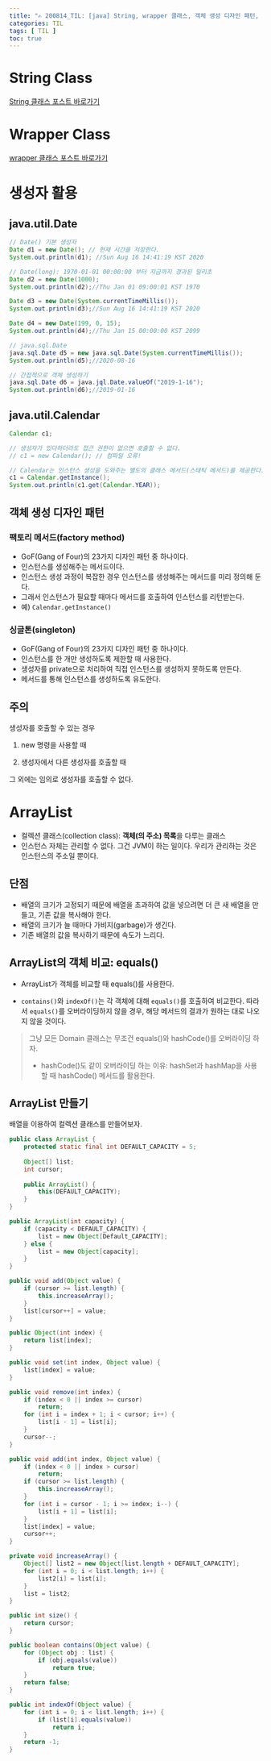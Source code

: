 ```yaml
---
title: "✍ 200814_TIL: [java] String, wrapper 클래스, 객체 생성 디자인 패턴, ArrayList"
categories: TIL
tags: [ TIL ]
toc: true
---
```


# String Class

[String 클래스 포스트 바로가기](https://hayeon17kim.github.io/java/string)

# Wrapper Class

[wrapper 클래스 포스트 바로가기](https://hayeon17kim.github.io/java/wrapper-class)

# 생성자 활용

## java.util.Date

```java
// Date() 기본 생성자
Date d1 = new Date(); // 현재 시간을 저장한다.
System.out.println(d1); //Sun Aug 16 14:41:19 KST 2020

// Date(long): 1970-01-01 00:00:00 부터 지금까지 경과된 밀리초
Date d2 = new Date(1000);
System.out.println(d2);//Thu Jan 01 09:00:01 KST 1970

Date d3 = new Date(System.currentTimeMillis());
System.out.println(d3);//Sun Aug 16 14:41:19 KST 2020

Date d4 = new Date(199, 0, 15);
System.out.println(d4);//Thu Jan 15 00:00:00 KST 2099

// java.sql.Date
java.sql.Date d5 = new java.sql.Date(System.currentTimeMillis());
System.out.println(d5);//2020-08-16

// 간접적으로 객체 생성하기
java.sql.Date d6 = java.jql.Date.valueOf("2019-1-16");
System.out.println(d6);//2019-01-16
```



## java.util.Calendar
```java
Calendar c1;

// 생성자가 있다하더라도 접근 권한이 없으면 호출할 수 없다.
// c1 = new Calendar(); // 컴파일 오류!

// Calendar는 인스턴스 생성을 도와주는 별도의 클래스 메서드(스태틱 메서드)를 제공한다.
c1 = Calendar.getInstance();
System.out.println(c1.get(Calendar.YEAR));
```




## 객체 생성 디자인 패턴

### 팩토리 메서드(factory method)

- GoF(Gang of Four)의 23가지 디자인 패턴 중 하나이다.
- 인스턴스를 생성해주는 메서드이다.
- 인스턴스 생성 과정이 복잡한 경우 인스턴스를 생성해주는 메서드를 미리 정의해 둔다.
- 그래서 인스턴스가 필요할 때마다 메서드를 호출하여 인스턴스를 리턴받는다.
- 예) `Calendar.getInstance()`



### 싱글톤(singleton)

- GoF(Gang of Four)의 23가지 디자인 패턴 중 하나이다.
- 인스턴스를 한 개만 생성하도록 제한할 때 사용한다.
- 생성자를 private으로 처리하여 직접 인스턴스를 생성하지 못하도록 만든다.
- 메서드를 통해 인스턴스를 생성하도록 유도한다.



## 주의

생성자를 호출할 수 있는 경우

1. new 명령을 사용할 때

2. 생성자에서 다른 생성자를 호출할 때

그 외에는 임의로 생성자를 호출할 수 없다.



# ArrayList

- 컬렉션 클래스(collection class): **객체(의 주소) 목록**을 다루는 클래스
- 인스턴스 자체는 관리할 수 없다. 그건 JVM이 하는 일이다. 우리가 관리하는 것은 인스턴스의 주소일 뿐이다. 

## 단점

- 배열의 크기가 고정되기 때문에 배열을 초과하여 값을 넣으려면 더 큰 새 배열을 만들고, 기존 값을 복사해야 한다. 
- 배열의 크기가 늘 때마다 가비지(garbage)가 생긴다.
- 기존 배열의 값을 복사하기 때문에 속도가 느리다.

##  ArrayList의 객체 비교: equals()

- ArrayList가 객체를 비교할 때 equals()를 사용한다. 

- `contains()`와 `indexOf()`는 각 객체에 대해 `equals()`를 호출하여 비교한다. 따라서 `equals()`를 오버라이딩하지 않을 경우, 해당 메서드의 결과가 원하는 대로 나오지 않을 것이다. 

> 그냥 모든 Domain 클래스는 무조건 equals()와 hashCode()를 오버라이딩 하자.
>
> - hashCode()도 같이 오버라이딩 하는 이유: hashSet과 hashMap을 사용할 때 hashCode() 메서드를 활용한다.

## ArrayList 만들기

배열을 이용하여 컬렉션 클래스를 만들어보자.

``` java
public class ArrayList {
    protected static final int DEFAULT_CAPACITY = 5;
    
    Object[] list;
    int cursor;
    
    public ArrayList() {
        this(DEFAULT_CAPACITY);
    }
}

public ArrayList(int capacity) {
    if (capacity < DEFAULT_CAPACITY) {
        list = new Object[Default_CAPACITY];
    } else {
        list = new Object[capacity];
    }
}

public void add(Object value) {
    if (cursor >= list.length) {
        this.increaseArray();
    } 
    list[cursor++] = value;
}

public Object(int index) {
    return list[index];
}

public void set(int index, Object value) {
    list[index] = value;
}

public void remove(int index) {
    if (index < 0 || index >= cursor)
        return;
    for (int i = index + 1; i < cursor; i++) {
        list[i - 1] = list[i];
    }
    cursor--;
}

public void add(int index, Object value) {
    if (index < 0 || index > cursor)
        return;
    if (cursor >= list.length) {
        this.increaseArray();
    }
   	for (int i = cursor - 1; i >= index; i--) {
        list[i + 1] = list[i];
    }
    list[index] = value;
    cursor++;
}

private void increaseArray() {
    Object[] list2 = new Object[list.length + DEFAULT_CAPACITY];
    for (int i = 0; i < list.length; i++) {
        list2[i] = list[i];
    }
    list = list2;
}

public int size() {
    return cursor;
}

public boolean contains(Object value) {
    for (Object obj : list) {
        if (obj.equals(value))
            return true;
    }
    return false;
}

public int indexOf(Object value) {
    for (int i = 0; i < list.length; i++) {
        if (list[i].equals(value))
            return i;
    }
    return -1;
}
```





